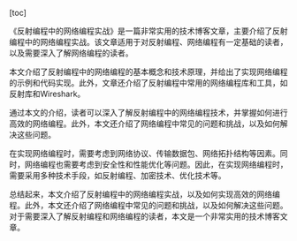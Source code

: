 
[toc]                    
                
                
《反射编程中的网络编程实战》是一篇非常实用的技术博客文章，主要介绍了反射编程中的网络编程实战。该文章适用于对反射编程、网络编程有一定基础的读者，以及需要深入了解网络编程的读者。

本文介绍了反射编程中的网络编程的基本概念和技术原理，并给出了实现网络编程的示例和代码实现。此外，文章还介绍了反射编程中常用的网络编程库和工具，如反射库和Wireshark。

通过本文的介绍，读者可以深入了解反射编程中的网络编程技术，并掌握如何进行高效的网络编程。此外，本文还介绍了网络编程中常见的问题和挑战，以及如何解决这些问题。

在实现网络编程时，需要考虑到网络协议、传输数据包、网络拓扑结构等因素。同时，网络编程也需要考虑到安全性和性能优化等问题。因此，在实现网络编程时，需要采用多种技术手段，如反射编程、加密技术、优化技术等。

总结起来，本文介绍了反射编程中的网络编程实战，以及如何实现高效的网络编程。此外，本文还介绍了网络编程中常见的问题和挑战，以及如何解决这些问题。对于需要深入了解反射编程和网络编程的读者，本文是一个非常实用的技术博客文章。

